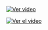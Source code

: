 [![Ver video](https://i.ytimg.com/vi/2oCog1TGM0w/hqdefault.jpg)](https://youtu.be/2oCog1TGM0w)

[![Ver el video](https://img.youtube.com/vi/2oCog1TGM0w)](https://youtu.be/2oCog1TGM0w)

